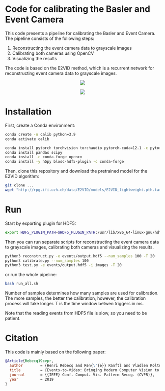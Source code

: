 # Code for calibrating the Basler and Event Camera

This code presents a pipeline for calibrating the Basler and Event Camera. The pipeline consists of the following steps:

1. Reconstructing the event camera data to grayscale images
2. Calibrating both cameras using OpenCV
3. Visualizing the results

The code is based on the E2VID method, which is a recurrent network for reconstructing event camera data to grayscale images. 

<p align="center">
  <img src="assets/calibrated.gif">
</p>

<p align="center">
  <img src="assets/ev+gray.gif">
</p>


# Installation

First, create a Conda environment:
    
```bash
conda create -n calib python=3.9
conda activate calib

conda install pytorch torchvision torchaudio pytorch-cuda=12.1 -c pytorch -c nvidia
conda install pandas scipy
conda install -c conda-forge opencv
conda install -y h5py blosc-hdf5-plugin -c conda-forge

```

Then, clone this repository and download the pretrained model for the E2VID algorithm:

```bash
git clone ...
wget "http://rpg.ifi.uzh.ch/data/E2VID/models/E2VID_lightweight.pth.tar" -O pretrained/E2VID_lightweight.pth.tar
```

# Run

Start by exporting plugin for HDF5:

```bash
export HDF5_PLUGIN_PATH=$HDF5_PLUGIN_PATH:/usr/lib/x86_64-linux-gnu/hdf5/plugins 

```

Then you can run separate scripts for reconstructing the event camera data to grayscale images, calibrating both cameras and visualizing the results.

```bash
python3 reconstruct.py -e events/output.hdf5 --num_samples 100 -T 20
python3 calibrate.py --num_samples 100
python3 test.py -e events/output.hdf5 -i images -T 20
```

or run the whole pipeline:

```bash
bash run_all.sh
```
Number of samples determines how many samples are used for calibration. The more samples, the better the calibration, however, the calibration process will take longer. T is the time window betwen triggers in ms.

Note that the reading events from HDF5 file is slow, so you need to be patient.

# Citation
This code is mainly based on the following paper:

```bibtex
@Article{Rebecq19cvpr,
  author        = {Henri Rebecq and Ren{\'{e}} Ranftl and Vladlen Koltun and Davide Scaramuzza},
  title         = {Events-to-Video: Bringing Modern Computer Vision to Event Cameras},
  journal       = {{IEEE} Conf. Comput. Vis. Pattern Recog. (CVPR)},
  year          = 2019
}
```
